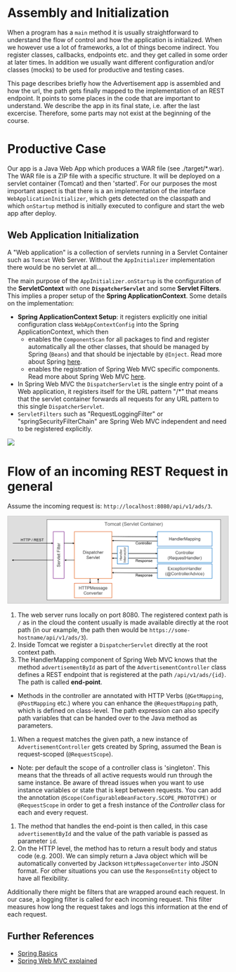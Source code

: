 # Assembly and Initialization

When a program has a `main` method it is usually straightforward to understand the flow of control and how the application is initialized. When we however use a lot of frameworks, a lot of things become indirect. You register classes, callbacks, endpoints etc. and they get called in some order at later times. In addition we usually want different configuration and/or classes (mocks) to be used for productive and testing cases. 

This page describes briefly how the Advertisement app is assembled and how the url, the path gets finally mapped to the implementation of an REST endpoint. It points to some places in the code that are important to understand. We describe the app in its final state, i.e. after the last excercise. Therefore, some parts may not exist at the beginning of the course. 


# Productive Case
Our app is a Java Web App which produces a WAR file (see ./target/*.war). The WAR file is a ZIP file with a specific structure. It will be deployed on a servlet container (Tomcat) and then 'started'. For our purposes the most important aspect is that there is a an implementation of the interface `WebApplicationInitializer`, which gets detected on the classpath and which `onStartup` method is initially executed to configure and start the web app after deploy.


## Web Application Initialization
A "Web application" is a collection of servlets running in a Servlet Container such as `Tomcat` Web Server. Without the `AppInitializer` implementation there would be no servlet at all...

The main purpose of the `AppInitializer.onStartup` is the configuration of the **ServletContext** with one **`DispatcherServlet`** and some **Servlet Filters**. This implies a proper setup of the **Spring ApplicationContext**. Some details on the implementation:
* **Spring ApplicationContext Setup**: it registers explicitly one initial configuration class `WebAppContextConfig` into the Spring ApplicationContext, which then
  * enables the `ComponentScan` for all packages to find and register automatically all the other classes, that should be managed by Spring (`Beans`) and that should be injectable by `@Inject`. Read more about Spring [here](/SpringBasics/Readme.md).
  * enables the registration of Spring Web MVC specific components. Read more about Spring Web MVC [here](/CreateMicroservice/Readme.md).
* In Spring Web MVC the `DispatcherServlet` is the single entry point of a Web application, it registers itself for the URL pattern "/*" that means that the servlet container forwards all requests for any URL pattern to this single `DispatcherServlet`.
* `ServletFilters` such as "RequestLoggingFilter" or "springSecurityFilterChain" are Spring Web MVC independent and need to be registered explicitly.

![](https://github.com/ccjavadev/cc-coursematerial/blob/master/Z_ReuseImages/images/Tomcat_DeployAndInitApp.png)

# Flow of an incoming REST Request in general
Assume the incoming request is: `http://localhost:8080/api/v1/ads/3`.

![Spring Web MVC Components](/CreateMicroservice/images/SpringWebMVCComponents.png)

1. The web server runs locally on port 8080. The registered context path is `/` as in the cloud the content usually is made available directly at the root path (in our example, the path then would be `https://some-hostname/api/v1/ads/3`).
1. Inside Tomcat we register a `DispatcherServlet` directly at the root context path.
1. The HandlerMapping component of Spring Web MVC knows that the method `advertisementById` as part of the `AdvertisementController` class defines a REST endpoint that is registered at the path `/api/v1/ads/{id}`. The path is called **end-point**.  
  - Methods in the controller are annotated with HTTP Verbs (`@GetMapping`, `@PostMapping` etc.) where you can enhance the `@RequestMapping` path, which is defined on class-level. The path expression can also specify path variables that can be handed over to the Java method as parameters.
1. When a request matches the given path, a new instance of `AdvertisementController` gets created by Spring, assumed the Bean is request-scoped (`@RequestScope`). 
  - Note: per default the scope of a controller class is 'singleton'. This means that the threads of all active requests would run through the same instance. Be aware of thread issues when you want to use instance variables or state that is kept between requests. You can add the annotation `@Scope(ConfigurableBeanFactory.SCOPE_PROTOTYPE)` or `@RequestScope` in order to get a fresh instance of the *Controller* class for each and every request.
1. The method that handles the end-point is then called, in this case `advertisementById` and the value of the path variable is passed as parameter `id`.
1. On the HTTP level, the method has to return a result body and status code (e.g. 200). We can simply return a Java object which will be automatically converted by Jackson `HttpMessageConverter` into JSON format. For other situations you can use the `ResponseEntity` object to have all flexibility.

Additionally there might be filters that are wrapped around each request. In our case, a logging filter is called for each incoming request. This filter measures how long the request takes and logs this information at the end of each request.
 

## Further References
- [Spring Basics](/SpringBasics/Readme.md)
- [Spring Web MVC explained](/CreateMicroservice/Readme.md)
